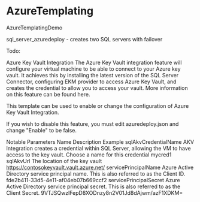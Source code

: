 # AzureTemplating
AzureTemplatingDemo

sql_server_azuredeploy - creates two SQL servers with failover

Todo:

Azure Key Vault Integration
The Azure Key Vault integration feature will configure your virtual machine to be able to connect to your Azure key vault. It achieves this by installing the latest version of the SQL Server Connector, configuring EKM provider to access Azure Key Vault, and creates the credential to allow you to access your vault. More information on this feature can be found here.

This template can be used to enable or change the configuration of Azure Key Vault Integration.

If you wish to disable this feature, you must edit azuredeploy.json and change "Enable" to be false.

Notable Parameters
Name	Description	Example
sqlAkvCredentialName	AKV Integration creates a credential within SQL Server, allowing the VM to have access to the key vault. Choose a name for this credential	mycred1
sqlAkvUrl	The location of the key vault	https://contosokeyvault.vault.azure.net/
servicePrincipalName	Azure Active Directory service principal name. This is also referred to as the Client ID.	fde2b411-33d5-4e11-af04eb07b669ccf2
servicePrincipalSecret	Azure Active Directory service principal secret. This is also referred to as the Client Secret.	9VTJSQwzlFepD8XODnzy8n2V01Jd8dAjwm/azF1XDKM=
